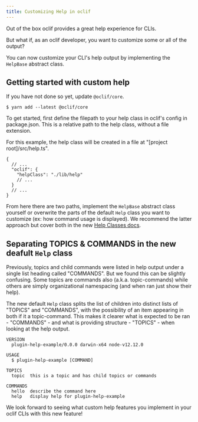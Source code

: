 ```yaml
---
title: Customizing Help in oclif
---
```


Out of the box oclif provides a great help experience for CLIs.

But what if, as an oclif developer, you want to customize some or all of the output?

You can now customize your CLI's help output by implementing the `HelpBase` abstract class.

## Getting started with custom help

If you have not done so yet, update `@oclif/core`.


```
$ yarn add --latest @oclif/core
```

To get started, first define the filepath to your help class in oclif's config in package.json. This is a relative path to the help class, without a file extension.

For this example, the help class will be created in a file at "[project root]/src/help.ts".

```
{
  // ...
  "oclif": {
    "helpClass": "./lib/help"
    // ...
  }
  // ...
}
```

From here there are two paths, implement the `HelpBase` abstract class yourself or overwrite the parts of the default `Help` class you want to customize (ex: how command usage is displayed). We recommend the latter approach but cover both in the new [Help Classes docs](../../../../docs/help_classes).


## Separating TOPICS & COMMANDS in the new deafult `Help` class

Previously, topics and child commands were listed in help output under a single list heading called "COMMANDS". But we found this can be slightly confusing. Some topics are commands also (a.k.a. topic-commands) while others are simply organizational namespacing (and when ran just show their help).

The new default `Help` class splits the list of children into distinct lists of "TOPICS" and "COMMANDS", with the possibility of an item appearing in both if it a topic-command. This makes it clearer what is expected to be ran - "COMMANDS" - and what is providing structure - "TOPICS" - when looking at the help output.

```
VERSION
  plugin-help-example/0.0.0 darwin-x64 node-v12.12.0

USAGE
  $ plugin-help-example [COMMAND]

TOPICS
  topic  this is a topic and has child topics or commands

COMMANDS
  hello  describe the command here
  help   display help for plugin-help-example
```

We look forward to seeing what custom help features you implement in your oclif CLIs with this new feature!


